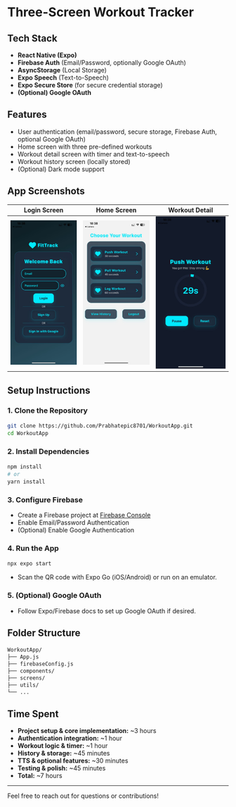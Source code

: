 # Three-Screen Workout Tracker

## Tech Stack
- **React Native (Expo)**
- **Firebase Auth** (Email/Password, optionally Google OAuth)
- **AsyncStorage** (Local Storage)
- **Expo Speech** (Text-to-Speech)
- **Expo Secure Store** (for secure credential storage)
- **(Optional) Google OAuth**

## Features
- User authentication (email/password, secure storage, Firebase Auth, optional Google OAuth)
- Home screen with three pre-defined workouts
- Workout detail screen with timer and text-to-speech
- Workout history screen (locally stored)
- (Optional) Dark mode support

## App Screenshots

| Login Screen | Home Screen | Workout Detail |
|--------------|-------------|----------------|
| ![Login Screen](assets/WhatsApp%20Image%202025-08-08%20at%2012.09.30.jpeg) | ![Home Screen](assets/WhatsApp%20Image%202025-08-08%20at%2012.09.30%20(1).jpeg) | ![Workout Detail](assets/WhatsApp%20Image%202025-08-08%20at%2012.09.30%20(2).jpeg) |

## Setup Instructions

### 1. Clone the Repository
```bash
git clone https://github.com/Prabhatepic8701/WorkoutApp.git
cd WorkoutApp
```

### 2. Install Dependencies
```bash
npm install
# or
yarn install
```

### 3. Configure Firebase
- Create a Firebase project at [Firebase Console](https://console.firebase.google.com/)
- Enable Email/Password Authentication
- (Optional) Enable Google Authentication


### 4. Run the App
```bash
npx expo start
```
- Scan the QR code with Expo Go (iOS/Android) or run on an emulator.

### 5. (Optional) Google OAuth
- Follow Expo/Firebase docs to set up Google OAuth if desired.

## Folder Structure
```
WorkoutApp/
├── App.js
├── firebaseConfig.js
├── components/
├── screens/
├── utils/
└── ...
```

## Time Spent
- **Project setup & core implementation:** ~3 hours
- **Authentication integration:** ~1 hour
- **Workout logic & timer:** ~1 hour
- **History & storage:** ~45 minutes
- **TTS & optional features:** ~30 minutes
- **Testing & polish:** ~45 minutes
- **Total:** ~7 hours

---
Feel free to reach out for questions or contributions!

